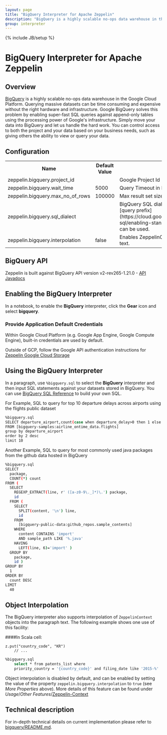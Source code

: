 ```yaml
---
layout: page
title: "BigQuery Interpreter for Apache Zeppelin"
description: "BigQuery is a highly scalable no-ops data warehouse in the Google Cloud Platform."
group: interpreter
---
```

<!--
Licensed under the Apache License, Version 2.0 (the "License");
you may not use this file except in compliance with the License.
You may obtain a copy of the License at

http://www.apache.org/licenses/LICENSE-2.0

Unless required by applicable law or agreed to in writing, software
distributed under the License is distributed on an "AS IS" BASIS,
WITHOUT WARRANTIES OR CONDITIONS OF ANY KIND, either express or implied.
See the License for the specific language governing permissions and
limitations under the License.
-->
{% include JB/setup %}

# BigQuery Interpreter for Apache Zeppelin

<div id="toc"></div>

## Overview
[BigQuery](https://cloud.google.com/bigquery/what-is-bigquery) is a highly scalable no-ops data warehouse in the Google Cloud Platform. Querying massive datasets can be time consuming and expensive without the right hardware and infrastructure. Google BigQuery solves this problem by enabling super-fast SQL queries against append-only tables using the processing power of Google's infrastructure. Simply move your data into BigQuery and let us handle the hard work. You can control access to both the project and your data based on your business needs, such as giving others the ability to view or query your data.  

## Configuration
<table class="table-configuration">
  <tr>
    <th>Name</th>
    <th>Default Value</th>
    <th>Description</th>
  </tr>
  <tr>
    <td>zeppelin.bigquery.project_id</td>
    <td>  </td>
    <td>Google Project Id</td>
  </tr>
  <tr>
    <td>zeppelin.bigquery.wait_time</td>
    <td>5000</td>
    <td>Query Timeout in Milliseconds</td>
  </tr>
  <tr>
    <td>zeppelin.bigquery.max_no_of_rows</td>
    <td>100000</td>
    <td>Max result set size</td>
  </tr>
  <tr>
    <td>zeppelin.bigquery.sql_dialect</td>
    <td></td>
    <td>BigQuery SQL dialect (standardSQL or legacySQL). If empty, [query prefix](https://cloud.google.com/bigquery/docs/reference/standard-sql/enabling-standard-sql#sql-prefix) like '#standardSQL' can be used.</td>
  </tr>
  <tr>
    <td>zeppelin.bigquery.interpolation</td>
    <td>false</td>
    <td>Enables ZeppelinContext variable interpolation into paragraph text.</td>
  </tr>
</table>


## BigQuery API
Zeppelin is built against BigQuery API version v2-rev265-1.21.0 - [API Javadocs](https://developers.google.com/resources/api-libraries/documentation/bigquery/v2/java/latest/)

## Enabling the BigQuery Interpreter

In a notebook, to enable the **BigQuery** interpreter, click the **Gear** icon and select **bigquery**.

### Provide Application Default Credentials

Within Google Cloud Platform (e.g. Google App Engine, Google Compute Engine),
built-in credentials are used by default.

Outside of GCP, follow the Google API authentication instructions for [Zeppelin Google Cloud Storage](https://zeppelin.apache.org/docs/latest/setup/storage/storage.html#notebook-storage-in-google-cloud-storage)

## Using the BigQuery Interpreter

In a paragraph, use `%bigquery.sql` to select the **BigQuery** interpreter and then input SQL statements against your datasets stored in BigQuery.
You can use [BigQuery SQL Reference](https://cloud.google.com/bigquery/query-reference) to build your own SQL.

For Example, SQL to query for top 10 departure delays across airports using the flights public dataset

```bash
%bigquery.sql
SELECT departure_airport,count(case when departure_delay>0 then 1 else 0 end) as no_of_delays 
FROM [bigquery-samples:airline_ontime_data.flights] 
group by departure_airport 
order by 2 desc 
limit 10
```

Another Example, SQL to query for most commonly used java packages from the github data hosted in BigQuery 

```bash
%bigquery.sql
SELECT
  package,
  COUNT(*) count
FROM (
  SELECT
    REGEXP_EXTRACT(line, r' ([a-z0-9\._]*)\.') package,
    id
  FROM (
    SELECT
      SPLIT(content, '\n') line,
      id
    FROM
      [bigquery-public-data:github_repos.sample_contents]
    WHERE
      content CONTAINS 'import'
      AND sample_path LIKE '%.java'
    HAVING
      LEFT(line, 6)='import' )
  GROUP BY
    package,
    id )
GROUP BY
  1
ORDER BY
  count DESC
LIMIT
  40
```

## Object Interpolation
The BigQuery interpreter also supports interpolation of `ZeppelinContext` objects into the paragraph text.
The following example shows one use of this facility:

####In Scala cell:
```
z.put("country_code", "KR")
    // ...
```


```bash
%bigquery.sql
    select * from patents_list where 
    priority_country = '{country_code}' and filing_date like '2015-%'
```

Object interpolation is disabled by default, and can be enabled  by 
setting the value of the property `zeppelin.bigquery.interpolation` to `true` (see _More Properties_ above). 
More details of this feature can be found under _Usage_/_Other Features_/[Zeppelin-Context](../usage/other_features/zeppelin_context.html)

## Technical description

For in-depth technical details on current implementation please refer to [bigquery/README.md](https://github.com/apache/zeppelin/blob/master/bigquery/README.md).
